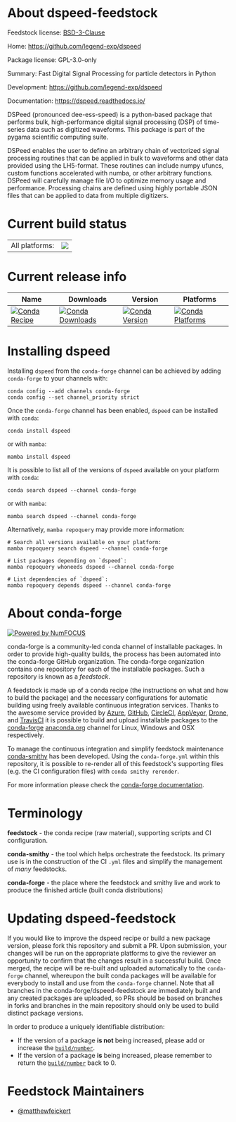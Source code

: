 About dspeed-feedstock
======================

Feedstock license: [BSD-3-Clause](https://github.com/conda-forge/dspeed-feedstock/blob/main/LICENSE.txt)

Home: https://github.com/legend-exp/dspeed

Package license: GPL-3.0-only

Summary: Fast Digital Signal Processing for particle detectors in Python

Development: https://github.com/legend-exp/dspeed

Documentation: https://dspeed.readthedocs.io/

DSPeed (pronounced dee-ess-speed) is a python-based package that performs
bulk, high-performance digital signal processing (DSP) of time-series data
such as digitized waveforms.
This package is part of the pygama scientific computing suite.

DSPeed enables the user to define an arbitrary chain of vectorized signal
processing routines that can be applied in bulk to waveforms and other
data provided using the LH5-format.
These routines can include numpy ufuncs, custom functions accelerated with
numba, or other arbitrary functions.
DSPeed will carefully manage file I/O to optimize memory usage and performance.
Processing chains are defined using highly portable JSON files that can be
applied to data from multiple digitizers.

Current build status
====================


<table><tr><td>All platforms:</td>
    <td>
      <a href="https://dev.azure.com/conda-forge/feedstock-builds/_build/latest?definitionId=26188&branchName=main">
        <img src="https://dev.azure.com/conda-forge/feedstock-builds/_apis/build/status/dspeed-feedstock?branchName=main">
      </a>
    </td>
  </tr>
</table>

Current release info
====================

| Name | Downloads | Version | Platforms |
| --- | --- | --- | --- |
| [![Conda Recipe](https://img.shields.io/badge/recipe-dspeed-green.svg)](https://anaconda.org/conda-forge/dspeed) | [![Conda Downloads](https://img.shields.io/conda/dn/conda-forge/dspeed.svg)](https://anaconda.org/conda-forge/dspeed) | [![Conda Version](https://img.shields.io/conda/vn/conda-forge/dspeed.svg)](https://anaconda.org/conda-forge/dspeed) | [![Conda Platforms](https://img.shields.io/conda/pn/conda-forge/dspeed.svg)](https://anaconda.org/conda-forge/dspeed) |

Installing dspeed
=================

Installing `dspeed` from the `conda-forge` channel can be achieved by adding `conda-forge` to your channels with:

```
conda config --add channels conda-forge
conda config --set channel_priority strict
```

Once the `conda-forge` channel has been enabled, `dspeed` can be installed with `conda`:

```
conda install dspeed
```

or with `mamba`:

```
mamba install dspeed
```

It is possible to list all of the versions of `dspeed` available on your platform with `conda`:

```
conda search dspeed --channel conda-forge
```

or with `mamba`:

```
mamba search dspeed --channel conda-forge
```

Alternatively, `mamba repoquery` may provide more information:

```
# Search all versions available on your platform:
mamba repoquery search dspeed --channel conda-forge

# List packages depending on `dspeed`:
mamba repoquery whoneeds dspeed --channel conda-forge

# List dependencies of `dspeed`:
mamba repoquery depends dspeed --channel conda-forge
```


About conda-forge
=================

[![Powered by
NumFOCUS](https://img.shields.io/badge/powered%20by-NumFOCUS-orange.svg?style=flat&colorA=E1523D&colorB=007D8A)](https://numfocus.org)

conda-forge is a community-led conda channel of installable packages.
In order to provide high-quality builds, the process has been automated into the
conda-forge GitHub organization. The conda-forge organization contains one repository
for each of the installable packages. Such a repository is known as a *feedstock*.

A feedstock is made up of a conda recipe (the instructions on what and how to build
the package) and the necessary configurations for automatic building using freely
available continuous integration services. Thanks to the awesome service provided by
[Azure](https://azure.microsoft.com/en-us/services/devops/), [GitHub](https://github.com/),
[CircleCI](https://circleci.com/), [AppVeyor](https://www.appveyor.com/),
[Drone](https://cloud.drone.io/welcome), and [TravisCI](https://travis-ci.com/)
it is possible to build and upload installable packages to the
[conda-forge](https://anaconda.org/conda-forge) [anaconda.org](https://anaconda.org/)
channel for Linux, Windows and OSX respectively.

To manage the continuous integration and simplify feedstock maintenance
[conda-smithy](https://github.com/conda-forge/conda-smithy) has been developed.
Using the ``conda-forge.yml`` within this repository, it is possible to re-render all of
this feedstock's supporting files (e.g. the CI configuration files) with ``conda smithy rerender``.

For more information please check the [conda-forge documentation](https://conda-forge.org/docs/).

Terminology
===========

**feedstock** - the conda recipe (raw material), supporting scripts and CI configuration.

**conda-smithy** - the tool which helps orchestrate the feedstock.
                   Its primary use is in the construction of the CI ``.yml`` files
                   and simplify the management of *many* feedstocks.

**conda-forge** - the place where the feedstock and smithy live and work to
                  produce the finished article (built conda distributions)


Updating dspeed-feedstock
=========================

If you would like to improve the dspeed recipe or build a new
package version, please fork this repository and submit a PR. Upon submission,
your changes will be run on the appropriate platforms to give the reviewer an
opportunity to confirm that the changes result in a successful build. Once
merged, the recipe will be re-built and uploaded automatically to the
`conda-forge` channel, whereupon the built conda packages will be available for
everybody to install and use from the `conda-forge` channel.
Note that all branches in the conda-forge/dspeed-feedstock are
immediately built and any created packages are uploaded, so PRs should be based
on branches in forks and branches in the main repository should only be used to
build distinct package versions.

In order to produce a uniquely identifiable distribution:
 * If the version of a package **is not** being increased, please add or increase
   the [``build/number``](https://docs.conda.io/projects/conda-build/en/latest/resources/define-metadata.html#build-number-and-string).
 * If the version of a package **is** being increased, please remember to return
   the [``build/number``](https://docs.conda.io/projects/conda-build/en/latest/resources/define-metadata.html#build-number-and-string)
   back to 0.

Feedstock Maintainers
=====================

* [@matthewfeickert](https://github.com/matthewfeickert/)

